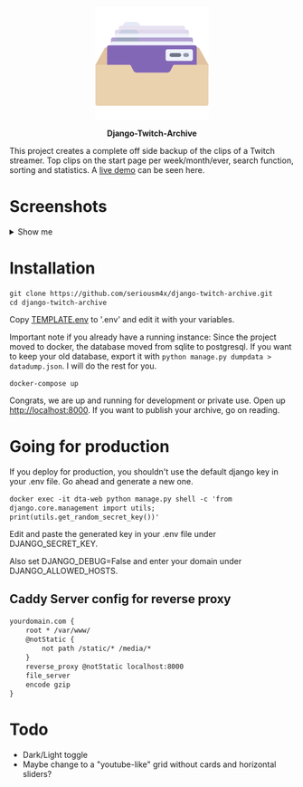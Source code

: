 <p align="center">
    <img src="clips/static/svg/logo.svg" align="center" alt="Django-Twitch-Archive
    " width="200"/>
    <p align="center">
        <strong>Django-Twitch-Archive</strong>
    </p>
</P>

This project creates a complete off side backup of the clips of a Twitch streamer. Top clips on the start page per week/month/ever, search function, sorting and statistics. A [live demo](https://clips.itssoley.de/) can be seen here.

# Screenshots

<details>
<summary>Show me</summary>
<br>

Font page
![images/screenshot1.png](images/screenshot1.png)

Single clip
![images/screenshot2.png](images/screenshot2.png)

Search
![images/screenshot3.png](images/screenshot3.png)

Statistics
![images/screenshot4.png](images/screenshot4.png)
</details>

# Installation

```
git clone https://github.com/seriousm4x/django-twitch-archive.git
cd django-twitch-archive
```

Copy [TEMPLATE.env](TEMPLATE.env) to '.env' and edit it with your variables.

Important note if you already have a running instance: Since the project moved to docker, the database moved from sqlite to postgresql. If you want to keep your old database, export it with `python manage.py dumpdata > datadump.json`. I will do the rest for you.

```
docker-compose up
```

Congrats, we are up and running for development or private use. Open up [http://localhost:8000](http://localhost:8000). If you want to publish your archive, go on reading.

# Going for production

If you deploy for production, you shouldn't use the default django key in your .env file. Go ahead and generate a new one.

```
docker exec -it dta-web python manage.py shell -c 'from django.core.management import utils; print(utils.get_random_secret_key())'
```

Edit and paste the generated key in your .env file under DJANGO_SECRET_KEY.

Also set DJANGO_DEBUG=False and enter your domain under DJANGO_ALLOWED_HOSTS.

## Caddy Server config for reverse proxy

```
yourdomain.com {
    root * /var/www/
    @notStatic {
        not path /static/* /media/*
    }
    reverse_proxy @notStatic localhost:8000
    file_server
    encode gzip
}
```

# Todo

* Dark/Light toggle
* Maybe change to a "youtube-like" grid without cards and horizontal sliders?